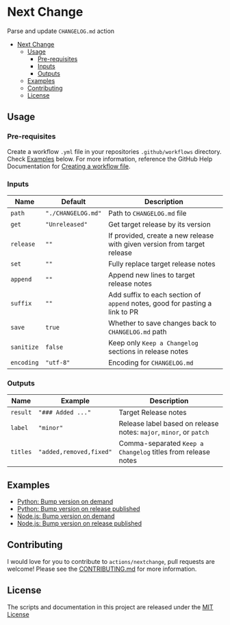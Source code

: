 # Next Change

Parse and update `CHANGELOG.md` action

- [Next Change](#next-change)
  - [Usage](#usage)
    - [Pre-requisites](#pre-requisites)
    - [Inputs](#inputs)
    - [Outputs](#outputs)
  - [Examples](#examples)
  - [Contributing](#contributing)
  - [License](#license)

## Usage
### Pre-requisites
Create a workflow `.yml` file in your repositories `.github/workflows` directory. Check [Examples](#examples) below. For more information, reference the GitHub Help Documentation for [Creating a workflow file](https://help.github.com/en/articles/configuring-a-workflow#creating-a-workflow-file).

### Inputs
| Name | Default | Description |
| - | - | - |
| `path` | `"./CHANGELOG.md"` | Path to `CHANGELOG.md` file |
| `get` | `"Unreleased"` | Get target release by its version |
| `release` | `""` | If provided, create a new release with given version from target release |
| `set` | `""` | Fully replace target release notes |
| `append` | `""` | Append new lines to target release notes |
| `suffix` | `""` | Add suffix to each section of `append` notes, good for pasting a link to PR |
| `save` | `true` | Whether to save changes back to `CHANGELOG.md` path |
| `sanitize` | `false` | Keep only `Keep a Changelog` sections in release notes |
| `encoding` | `"utf-8"` | Encoding for `CHANGELOG.md` |

### Outputs
| Name | Example | Description |
| - | - | - |
| `result` | `"### Added ..."` | Target Release notes |
| `label` | `"minor"` | Release label based on release notes: `major`, `minor`, or `patch` |
| `titles` | `"added,removed,fixed"` | Comma-separated `Keep a Changelog` titles from release notes |


## Examples
- [Python: Bump version on demand](examples/python-on-demand.yml)
- [Python: Bump version on release published](examples/python-on-release-published.yml)
- [Node.js: Bump version on demand](examples/nodejs-on-demand.yml)
- [Node.js: Bump version on release published](examples/pnodejs-on-release-published.yml)


## Contributing
I would love for you to contribute to `actions/nextchange`, pull requests are welcome! Please see the [CONTRIBUTING.md](CONTRIBUTING.md) for more information.

## License
The scripts and documentation in this project are released under the [MIT License](LICENSE)
